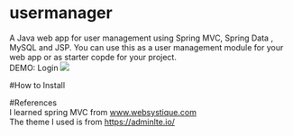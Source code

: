 # usermanager
A Java web app for user management using Spring MVC, Spring Data , MySQL and JSP. You can use this as a user management module for your web app or as starter copde for your project.\
DEMO: Login
![](usermanager/src/main/webapp/resources/img/login.JPG)


#How to Install


#References \
I learned spring MVC from www.websystique.com \
The theme I used is from https://adminlte.io/
